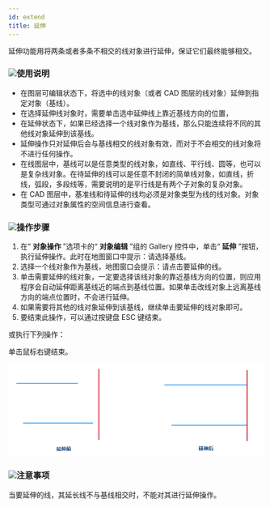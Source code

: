 ```yaml
---
id: extend
title: 延伸  
---  
```

延伸功能用将两条或者多条不相交的线对象进行延伸，保证它们最终能够相交。

### ![](../../../img/read.gif)使用说明

  * 在图层可编辑状态下，将选中的线对象（或者 CAD 图层的线对象）延伸到指定对象（基线）。
  * 在选择延伸线对象时，需要单击选中延伸线上靠近基线方向的位置，
  * 在延伸状态下，如果已经选择一个线对象作为基线，那么只能连续将不同的其他线对象延伸到该基线。
  * 延伸操作只对延伸后会与基线相交的线对象有效，而对于不会相交的线对象将不进行任何操作。
  * 在线图层中，基线可以是任意类型的线对象，如直线、平行线、圆等，也可以是复杂线对象。在待延伸的线可以是任意不封闭的简单线对象，如直线，折线，弧段，多段线等，需要说明的是平行线是有两个子对象的复杂对象。
  * 在 CAD 图层中，基准线和待延伸的线均必须是对象类型为线的线对象。对象类型可通过对象属性的空间信息进行查看。

### ![](../../../img/read.gif)操作步骤

  1. 在“ **对象操作** ”选项卡的“ **对象编辑** ”组的 Gallery 控件中，单击“ **延伸** ”按钮，执行延伸操作。此时在地图窗口中提示：请选择基线。
  2. 选择一个线对象作为基线，地图窗口会提示：请点击要延伸的线。
  3. 单击需要延伸的线对象，一定要选择该线对象的靠近基线方向的位置，则应用程序会自动延伸距离基线近的端点到基线位置。如果单击改线对象上远离基线方向的端点位置时，不会进行延伸。
  4. 如果需要将其他的线对象延伸到该基线，继续单击要延伸的线对象即可。
  5. 要结束此操作，可以通过按键盘 ESC 键结束。 

或执行下列操作：

单击鼠标右键结束。

![](img/extend1.png) 

### ![](../../../img/note.png)注意事项

当要延伸的线，其延长线不与基线相交时，不能对其进行延伸操作。

